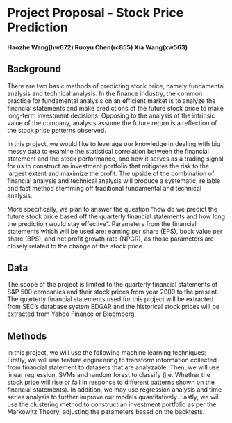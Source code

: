 # Project Proposal - Stock Price Prediction
#### Haozhe Wang(hw672) Ruoyu Chen(rc855) Xia Wang(xw563)

## Background
There are two basic methods of predicting stock price, namely fundamental analysis and technical analysis. In the finance industry, the common practice for fundamental analysis on an efficient market is to analyze the financial statements and make predictions of the future stock price to make long-term investment decisions. Opposing to the analysis of the intrinsic value of the company, analysts assume the future return is a reflection of the stock price patterns observed.
 
In this project, we would like to leverage our knowledge in dealing with big messy data to examine the statistical correlation between the financial statement and the stock performance, and how it serves as a trading signal for us to construct an investment portfolio that mitigates the risk to the largest extent and maximize the profit. The upside of the combination of financial analysis and technical analysis will produce a systematic, reliable and fast method stemming off traditional fundamental and technical analysis.

More specifically, we plan to answer the question “how do we predict the future stock price based off the quarterly financial statements and how long the prediction would stay effective”. Parameters from the financial statements which will be used are: earning per share (EPS), book value per share (BPS), and net profit growth rate (NPGR), as those parameters are closely related to the change of the stock price. 

## Data
The scope of the project is limited to the quarterly financial statements of S&P 500 companies and their stock prices from year 2009 to the present. The quarterly financial statements used for this project will be extracted from SEC’s database system EDGAR and the historical stock prices will be extracted from Yahoo Finance or Bloomberg.

## Methods
In this project, we will use the following machine learning techniques: 
Firstly, we will use feature engineering to transform information collected from financial statement to datasets that are analyzable. Then, we will use linear regression, SVMs and random forest to classify (i.e. Whether the stock price will rise or fall in response to different patterns shown on the financial statements). In addition, we may use regression analysis and time series analysis to further improve our models quantitatively. Lastly, we will use the clustering method to construct an investment portfolio as per the Markowitz Theory, adjusting the parameters based on the backtests.

